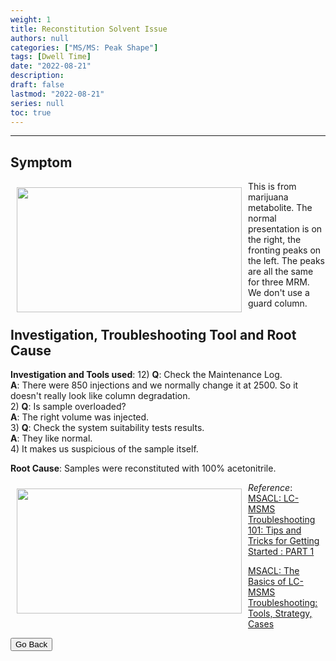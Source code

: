 ```yaml
---
weight: 1
title: Reconstitution Solvent Issue
authors: null
categories: ["MS/MS: Peak Shape"]
tags: [Dwell Time]
date: "2022-08-21"
description:  
draft: false
lastmod: "2022-08-21"
series: null
toc: true
---
```




<!--more-->
---

## Symptom
<div class = "row">
<img width ="360" height= "200" src = "/docs/images/Screenshot 2022-08-18 221057.png" style ="float: left" HSPACE="10" VSPACE="10"/>
This is from marijuana metabolite.  The normal presentation is on the right, the fronting peaks on the left.  The peaks are all the same for three MRM. 
We don't use a guard column.  

</div>

## Investigation, Troubleshooting Tool and Root Cause

<b>Investigation and Tools used</b>:
12) <b>Q</b>: Check the Maintenance Log.   
<b>A</b>: There were 850 injections and we normally change it at 2500. So it doesn't really look like column degradation.   
2) <b>Q</b>: Is sample overloaded?   
<b>A</b>: The right volume was injected.  
3) <b>Q</b>: Check the system suitability tests results.    
<b>A</b>: They like normal.  
4) It makes us suspicious of the sample itself. 

<b>Root Cause</b>: Samples were reconstituted with 100% acetonitrile.

<div class = "row">
<img width ="360" height= "200" src = "/docs/images/Screenshot 2022-08-18 221237.png" style ="float: left" HSPACE="10" VSPACE="10"/>
</div>

*Reference*:  
[MSACL: LC-MSMS Troubleshooting 101: Tips and Tricks for Getting Started : PART 1](https://www.msacl.org/index.php?header=Learning_Center&tab=Video_Library&subtab=Search_Video_Library)    

[MSACL: The Basics of LC-MSMS Troubleshooting: Tools, Strategy, Cases](https://www.msacl.org/index.php?header=Learning_Center&tab=Video_Library&subtab=Search_Video_Library)  

<button class="button" onclick="history.back()">Go Back</button>
